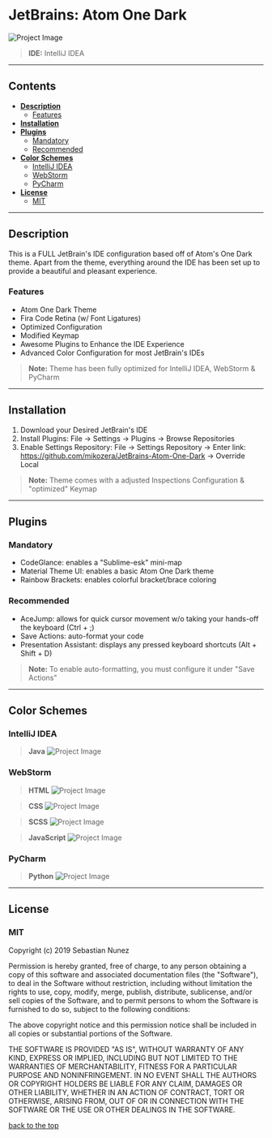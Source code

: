 # JetBrains: Atom One Dark

![Project Image](https://lh3.googleusercontent.com/83MUqmNUqBxG2pEBkmhPXoLESBzOUXLFMNiUkVH9pcQ-f4sKtUxwS5JeaEIxUQSwg3iCQNGsJsdOTzmSLL50xew39rmhwKqsfddM=w1917-h998-rw-no)

> **IDE:** IntelliJ IDEA

---

## **Contents**

- [**Description**](#description)
  - [Features](#features)
- [**Installation**](#installation)
- [**Plugins**](#plugins)
  - [Mandatory](#mandatory)
  - [Recommended](#recommended)
- [**Color Schemes**](#color-schemes)
  - [IntelliJ IDEA](#intellij-idea)
  - [WebStorm](#webstorm)
  - [PyCharm](#pycharm)
- [**License**](#license)
  - [MIT](#mit)
  
---

## **Description**
This is a FULL JetBrain's IDE configuration based off of Atom's One Dark theme. Apart from the theme, everything around the IDE has been set up to provide a beautiful and pleasant experience. 

### Features
- Atom One Dark Theme
- Fira Code Retina (w/ Font Ligatures)
- Optimized Configuration
- Modified Keymap
- Awesome Plugins to Enhance the IDE Experience 
- Advanced Color Configuration for most JetBrain's IDEs

> **Note:** Theme has been fully optimized for IntelliJ IDEA, WebStorm & PyCharm

---

## **Installation**
1. Download your Desired JetBrain's IDE
2. Install Plugins: File -> Settings -> Plugins -> Browse Repositories 
3. Enable Settings Repository: File -> Settings Repository -> Enter link: https://github.com/mikozera/JetBrains-Atom-One-Dark -> Override Local 

> **Note:** Theme comes with a adjusted Inspections Configuration & "optimized" Keymap

---

## **Plugins**

### Mandatory
- CodeGlance: enables a "Sublime-esk" mini-map
- Material Theme UI: enables a basic Atom One Dark theme
- Rainbow Brackets: enables colorful bracket/brace coloring

### Recommended
- AceJump: allows for quick cursor movement w/o taking your hands-off the keyboard (Ctrl + ;)
- Save Actions: auto-format your code 
- Presentation Assistant: displays any pressed keyboard shortcuts (Alt + Shift + D)

> **Note:** To enable auto-formatting, you must configure it under "Save Actions"

---

## **Color Schemes**

### IntelliJ IDEA
> **Java** 
![Project Image](https://lh3.googleusercontent.com/0ImVOMRfCfgchrdLOrvv7HWsn8pN1SVklJ4bVf3Of_W9l5BZBvCM0lEFOzw2tKMQ05fOv2yL1ufVv84vBnyH5fQnuH7cUKFiaAekVw=w1920-h985-rw-no)


### WebStorm
> **HTML**
![Project Image](https://lh3.googleusercontent.com/Qs0rLKz_ZRkWKcfbHHin-QaI7Zl4jo8Bq2FjCoQJk876L3dHYdNHL9Vji2w3xEy0z6fPCgO4R7YEQkP_CucpjkISmjVlYFjGM-vy=w1920-h999-rw-no)

> **CSS**
![Project Image](https://lh3.googleusercontent.com/zTl4gOrEVmYPRwRSc7KCueHk6U-M2TsB5OWn6ly4IZJioIUaUPO2utQsiU_QT3vFrOGHI1ol7K3TxyCJR9WimtEwaaIhHX3YoAsf=w1920-h996-rw-no)

> **SCSS** 
![Project Image](https://lh3.googleusercontent.com/R6zE9xQVCkSSRP6gyOAgOIpt-RJCk5UoaLIpvdKSFrJPAs87RjMV8lVoyVwDd3qA5h3xBJ-vG2TI4F13slW_p45CwICHauWJk9zn=w1920-h993-rw-no)

> **JavaScript** 
![Project Image](https://lh3.googleusercontent.com/3FHr_IdAdmbidTFYNf5W1JpRqrH5pLivomqDX0wumEcx-rHEiNcHEkwbJKtq5FPd7q4DEoeOwMQvsjd9LaBYdr4uxbBzYcE0UC8g=w1920-h995-rw-no)


### PyCharm
> **Python**
![Project Image](https://lh3.googleusercontent.com/rtYgTLai68zKEhjkgnaXTwSnGnA2bR_gLEr0Fu3kywYlom4eug49SKbHADYRp6uSk5a5-E_gYwv3QCAAUFC-jziILeOd4lq_WOGI=w1920-h989-rw-no)
 

---
## **License**

### MIT

Copyright (c) 2019 Sebastian Nunez

Permission is hereby granted, free of charge, to any person obtaining a copy
of this software and associated documentation files (the "Software"), to deal
in the Software without restriction, including without limitation the rights
to use, copy, modify, merge, publish, distribute, sublicense, and/or sell
copies of the Software, and to permit persons to whom the Software is
furnished to do so, subject to the following conditions:

The above copyright notice and this permission notice shall be included in all
copies or substantial portions of the Software.

THE SOFTWARE IS PROVIDED "AS IS", WITHOUT WARRANTY OF ANY KIND, EXPRESS OR
IMPLIED, INCLUDING BUT NOT LIMITED TO THE WARRANTIES OF MERCHANTABILITY,
FITNESS FOR A PARTICULAR PURPOSE AND NONINFRINGEMENT. IN NO EVENT SHALL THE
AUTHORS OR COPYRIGHT HOLDERS BE LIABLE FOR ANY CLAIM, DAMAGES OR OTHER
LIABILITY, WHETHER IN AN ACTION OF CONTRACT, TORT OR OTHERWISE, ARISING FROM,
OUT OF OR IN CONNECTION WITH THE SOFTWARE OR THE USE OR OTHER DEALINGS IN THE
SOFTWARE.

[back to the top](#jetbrains-atom-one-dark)
